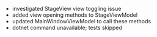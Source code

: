 - investigated StageView view toggling issue
- added view opening methods to StageViewModel
- updated MainWindowViewModel to call these methods
- dotnet command unavailable; tests skipped
